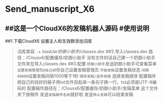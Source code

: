 # Send_manuscript_X6
##这是一个CloudX6的发稿机器人源码
#使用说明
----
##1.下载CloudX6 设置主人和生效群添加词库
>词库类容:
>.+
>$loadJar 奶御小助手/classes.dex$
##2.导入classes.dex
>路径：/Clousx6/配置缓存/奶御小助手
>没有文件的话自己建一个奶御小助手文件夹在导入classes.dex
##3.配置
>`奶御小助手`发送奶御小助手可查看菜单
>`设置发稿管理员@自己`at你自己设置发稿管理员
>`开始发稿`设置发稿状态
>`间隔 60000`设置发稿间隔1000等于1秒
>`顺序发稿/逆序发稿` 选择发稿顺序
>配置稿件把自己的找好的稿子用txt文件存起来一条句子换一行，txt必须是UTF-8编码的
>配置稿件路径在：/Clousx6/配置缓存/奶御小助手/发稿菜单 这个文件夹下放稿件
>发送`发稿稿件名称`就好啦
>发送`停止发稿`可以结束发稿

